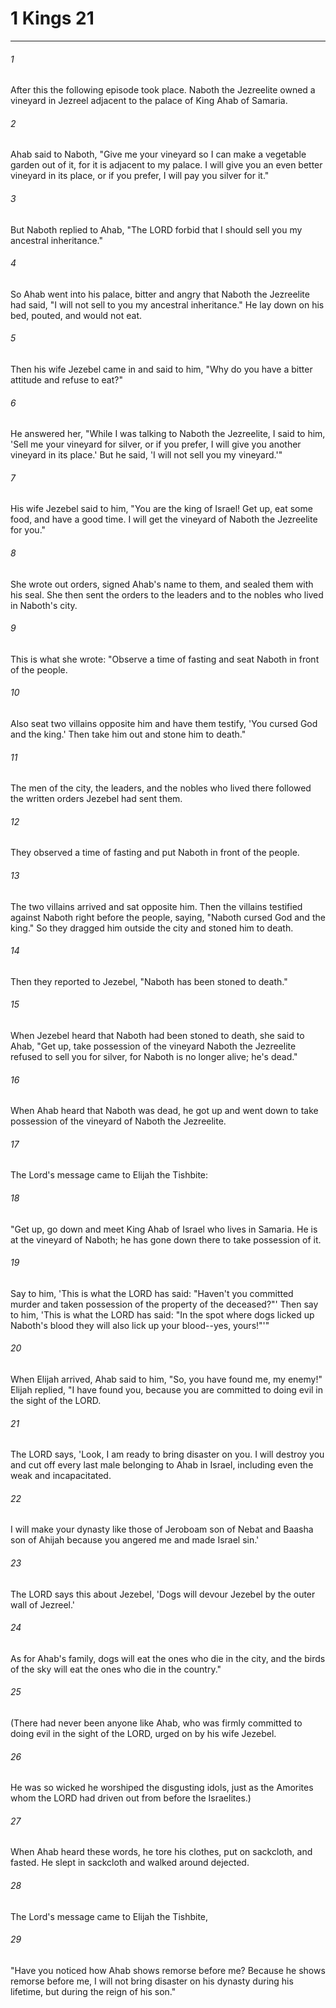 # 1 Kings 21
***



###### 1 
After this the following episode took place. Naboth the Jezreelite owned a vineyard in Jezreel adjacent to the palace of King Ahab of Samaria. 

###### 2 
Ahab said to Naboth, "Give me your vineyard so I can make a vegetable garden out of it, for it is adjacent to my palace. I will give you an even better vineyard in its place, or if you prefer, I will pay you silver for it." 

###### 3 
But Naboth replied to Ahab, "The LORD forbid that I should sell you my ancestral inheritance." 

###### 4 
So Ahab went into his palace, bitter and angry that Naboth the Jezreelite had said, "I will not sell to you my ancestral inheritance." He lay down on his bed, pouted, and would not eat. 

###### 5 
Then his wife Jezebel came in and said to him, "Why do you have a bitter attitude and refuse to eat?" 

###### 6 
He answered her, "While I was talking to Naboth the Jezreelite, I said to him, 'Sell me your vineyard for silver, or if you prefer, I will give you another vineyard in its place.' But he said, 'I will not sell you my vineyard.'" 

###### 7 
His wife Jezebel said to him, "You are the king of Israel! Get up, eat some food, and have a good time. I will get the vineyard of Naboth the Jezreelite for you." 

###### 8 
She wrote out orders, signed Ahab's name to them, and sealed them with his seal. She then sent the orders to the leaders and to the nobles who lived in Naboth's city. 

###### 9 
This is what she wrote: "Observe a time of fasting and seat Naboth in front of the people. 

###### 10 
Also seat two villains opposite him and have them testify, 'You cursed God and the king.' Then take him out and stone him to death." 

###### 11 
The men of the city, the leaders, and the nobles who lived there followed the written orders Jezebel had sent them. 

###### 12 
They observed a time of fasting and put Naboth in front of the people. 

###### 13 
The two villains arrived and sat opposite him. Then the villains testified against Naboth right before the people, saying, "Naboth cursed God and the king." So they dragged him outside the city and stoned him to death. 

###### 14 
Then they reported to Jezebel, "Naboth has been stoned to death." 

###### 15 
When Jezebel heard that Naboth had been stoned to death, she said to Ahab, "Get up, take possession of the vineyard Naboth the Jezreelite refused to sell you for silver, for Naboth is no longer alive; he's dead." 

###### 16 
When Ahab heard that Naboth was dead, he got up and went down to take possession of the vineyard of Naboth the Jezreelite. 

###### 17 
The Lord's message came to Elijah the Tishbite: 

###### 18 
"Get up, go down and meet King Ahab of Israel who lives in Samaria. He is at the vineyard of Naboth; he has gone down there to take possession of it. 

###### 19 
Say to him, 'This is what the LORD has said: "Haven't you committed murder and taken possession of the property of the deceased?"' Then say to him, 'This is what the LORD has said: "In the spot where dogs licked up Naboth's blood they will also lick up your blood--yes, yours!"'" 

###### 20 
When Elijah arrived, Ahab said to him, "So, you have found me, my enemy!" Elijah replied, "I have found you, because you are committed to doing evil in the sight of the LORD. 

###### 21 
The LORD says, 'Look, I am ready to bring disaster on you. I will destroy you and cut off every last male belonging to Ahab in Israel, including even the weak and incapacitated. 

###### 22 
I will make your dynasty like those of Jeroboam son of Nebat and Baasha son of Ahijah because you angered me and made Israel sin.' 

###### 23 
The LORD says this about Jezebel, 'Dogs will devour Jezebel by the outer wall of Jezreel.' 

###### 24 
As for Ahab's family, dogs will eat the ones who die in the city, and the birds of the sky will eat the ones who die in the country." 

###### 25 
(There had never been anyone like Ahab, who was firmly committed to doing evil in the sight of the LORD, urged on by his wife Jezebel. 

###### 26 
He was so wicked he worshiped the disgusting idols, just as the Amorites whom the LORD had driven out from before the Israelites.) 

###### 27 
When Ahab heard these words, he tore his clothes, put on sackcloth, and fasted. He slept in sackcloth and walked around dejected. 

###### 28 
The Lord's message came to Elijah the Tishbite, 

###### 29 
"Have you noticed how Ahab shows remorse before me? Because he shows remorse before me, I will not bring disaster on his dynasty during his lifetime, but during the reign of his son."
